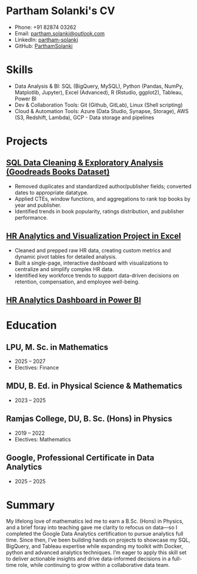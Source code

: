 # Partham Solanki's CV

- Phone: +91 82874 03262
- Email: [partham.solanki@outlook.com](mailto:partham.solanki@outlook.com)
- LinkedIn: [partham-solanki](https://linkedin.com/in/partham-solanki)
- GitHub: [ParthamSolanki](https://github.com/ParthamSolanki)


# Skills

- Data Analysis & BI: SQL (BigQuery, MySQL), Python (Pandas, NumPy, Matplotlib, Jupyter), Excel (Advanced), R (Rstudio, ggplot2), Tableau, Power BI
- Dev & Collaboration Tools: Git (Github, GitLab), Linux (Shell scripting)
- Cloud & Automation Tools: Azure (Data Studio, Synapse, Storage), AWS (S3, Redshift, Lambda), GCP - Data storage and pipelines
# Projects

## [SQL Data Cleaning & Exploratory Analysis (Goodreads Books Dataset)](https://github.com/ParthamSolanki/Data-Analyst-Portfolio-Projects/tree/main/SQL)

- Removed duplicates and standardized author/publisher fields; converted dates to appropriate datatype.
- Applied CTEs, window functions, and aggregations to rank top books by year and publisher.
- Identified trends in book popularity, ratings distribution, and publisher performance.

## [HR Analytics and Visualization Project in Excel](https://github.com/ParthamSolanki/Data-Analyst-Portfolio-Projects/tree/main/Excel)

- Cleaned and prepped raw HR data, creating custom metrics and dynamic pivot tables for detailed analysis.
- Built a single-page, interactive dashboard with visualizations to centralize and simplify complex HR data.
- Identified key workforce trends to support data-driven decisions on retention, compensation, and employee well-being.

## [HR Analytics Dashboard in Power BI](https://github.com/ParthamSolanki/Data-Analyst-Portfolio-Projects/tree/main/Power%20BI)


# Education

## LPU, M. Sc. in Mathematics

- 2025 – 2027
- Electives: Finance

## MDU, B. Ed. in Physical Science & Mathematics

- 2023 – 2025

## Ramjas College, DU, B. Sc. (Hons) in Physics

- 2019 – 2022
- Electives: Mathematics

## Google, Professional Certificate in Data Analytics

- 2025 – 2025

# Summary

My lifelong love of mathematics led me to earn a B.Sc. (Hons) in Physics, and a brief foray into teaching gave me clarity to refocus on data—so I completed the Google Data Analytics certification to pursue analytics full time. Since then, I’ve been building hands on projects to showcase my SQL, BigQuery, and Tableau expertise while expanding my toolkit with Docker, python and advanced analytics techniques. I’m eager to apply this skill set to deliver actionable insights and drive data-informed decisions in a full-time role, while continuing to grow within a collaborative data team.

